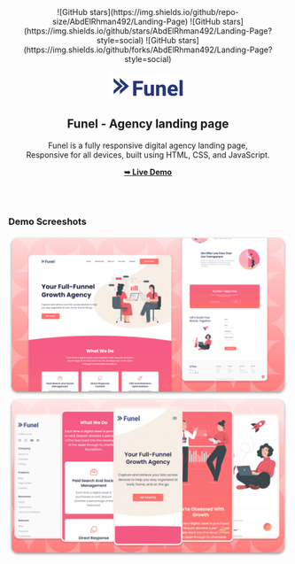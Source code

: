 <div align="center">
  ![GitHub stars](https://img.shields.io/github/repo-size/AbdElRhman492/Landing-Page)
  ![GitHub stars](https://img.shields.io/github/stars/AbdElRhman492/Landing-Page?style=social)
  ![GitHub stars](https://img.shields.io/github/forks/AbdElRhman492/Landing-Page?style=social)

  <br />
  <br />
  
  <img src="./readme-images/project-logo.png" />

  <h2 align="center">Funel - Agency landing page</h2>

  Funel is a fully responsive digital agency landing page, <br />Responsive for all devices, built using HTML, CSS, and JavaScript.

  <a href="https://codewithsadee.github.io/funel-agency_landing_page/"><strong>➥ Live Demo</strong></a>

</div>

<br />
<br />

### Demo Screeshots

![Funel Desktop Demo](./readme-images/desktop.png "Desktop Demo")
![Funel Mobile Demo](./readme-images/mobile.png "Mobile Demo")
